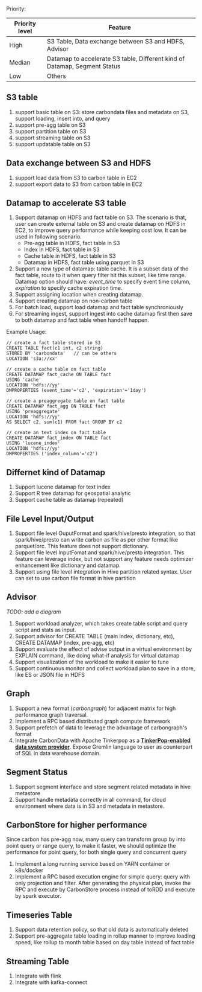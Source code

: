 Priority:

| Priority level | Feature                                  |
| -------------- | ---------------------------------------- |
| High           | S3 Table, Data exchange between S3 and HDFS, Advisor |
| Median         | Datamap to accelerate S3 table, Different kind of Datamap, Segment Status |
| Low            | Others                                   |

## S3 table

1. support basic table on S3: store carbondata files and metadata on S3, support loading, insert into, and query
2. support pre-agg table on S3
3. support partition table on S3
4. support streaming table on S3
5. support updatable table on S3

## Data exchange between S3 and HDFS

1. support load data from S3 to carbon table in EC2
2. support export data to S3 from carbon table in EC2

## Datamap to accelerate S3 table

1. Support datamap on HDFS and fact table on S3. The scenario is that, user can create external table on S3 and create datamap on HDFS in EC2, to improve query performance while keeping cost low. It can be used in following scenario.
   - Pre-agg table in HDFS, fact table in S3
   - Index in HDFS, fact table in S3
   - Cache table in HDFS, fact table in S3
   - Datamap in HDFS, fact table using parquet in S3
2. Support a new type of datamap: table cache. It is a subset data of the fact table, route to it when query filter hit this subset, like time range. Datamap option should have: *event_time* to specify event time column, *expiration* to specify cache expiration time. 
3. Support assigning location when creating datamap.
4. Support creating datamap on non-carbon table
5. For batch load, support load datamap and fact table synchroniously
6. For streaming ingest, support ingest into cache datamap first then save to both datamap and fact table when handoff happen.

Example Usage:

```
// create a fact table stored in S3
CREATE TABLE fact(c1 int, c2 string) 
STORED BY 'carbondata'   // can be others
LOCATION 's3a://xx'

// create a cache table on fact table 
CREATE DATAMAP fact_cache ON TABLE fact 
USING 'cache'
LOCATION 'hdfs://yy'
DMPROPERTIES (event_time'='c2', 'expiration'='1day')

// create a preaggregate table on fact table 
CREATE DATAMAP fact_agg ON TABLE fact 
USING 'preaggregate'
LOCATION 'hdfs://yy'
AS SELECT c2, sum(c1) FROM fact GROUP BY c2

// create an text index on fact table 
CREATE DATAMAP fact_index ON TABLE fact 
USING 'lucene_index'
LOCATION 'hdfs://yy'
DMPROPERTIES ('index_column'='c2')

```

## Differnet kind of Datamap

1. Support lucene datamap for text index
2. Support R tree datamap for geospatial analytic
3. Support cache table as datamap (repeated)

## File Level Input/Output

1. Support file level OuputFormat and spark/hive/presto integration, so that spark/hive/presto can write carbon as file as per other format like parquet/orc. This feature does not support dictionary.
2. Support file level InputFomat and spark/hive/presto integration. This feature can leverage index, but not support any feature needs optimizer enhancement like dictionary and datamap.
3. Support using file level integration in Hive partition related syntax. User can set to use carbon file format in hive partition

## Advisor

*TODO: add a diagram*

1. Support workload analyzer, which takes create table script and query script and stats as input.
2. Support advisor for CREATE TABLE (main index, dictionary, etc), CREATE DATAMAP (index, pre-agg, etc) 
3. Support evaluate the effect of advise output in a virtual environment by EXPLAIN command, like doing what-if analysis for virtual datamap
4. Support visualization of the workload to make it easier to tune
5. Support continuous monitor and collect workload plan to save in a store, like ES or JSON file in HDFS

## Graph

1. Support a new format (*carbongraph*) for adjacent matrix for high performance graph traversal.
2. Implement a RPC based distributed graph compute framework
3. Support prefetch of data to leverage the advantage of carbongraph's format
4. Integrate CarbonData with Apache Tinkerpop as a [**TinkerPop-enabled data system provider**](tinkerpop.apache.org/providers.html). Expose Gremlin language to user as counterpart of SQL in data warehouse domain.

## Segment Status

1. Support segment interface and store segment related metadata in hive metastore
2. Support handle metadata correctly in all command, for cloud environment where data is in S3 and metadata in metastore.

## CarbonStore for higher performance

Since carbon has pre-agg now, many query can transform group by into point query or range query, to make it faster, we should optimize the performance for point query, for both single query and concurrent query

1. Implement a long running service based on YARN container or k8s/docker
2. Implement a RPC based execution engine for simple query: query with only projection and filter. After generating the physical plan, invoke the RPC and execute by CarbonStore process instead of toRDD and execute by spark executor.

## Timeseries Table

1. Support data retention policy, so that old data is automatically deleted
2. Support pre-aggregate table loading in rollup manner to improve loading speed, like rollup to month table based on day table instead of fact table

## Streaming Table

1. Integrate with flink
2. Integrate with kafka-connect